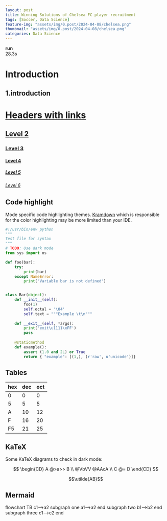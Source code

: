```yaml
---
layout: post
title: Winning Solutions of Chelsea FC player recruitment
tags: [Soccer, Data Science]
feature-img: "assets/img/0.post/2024-04-08/chelsea.png"
thumbnail: "assets/img/0.post/2024-04-08/chelsea.png"
categories: Data Science
---
```


**run**<br>
28.3s

# Introduction


## 1.introduction
 
# [Headers with links](http://localhost)
## [Level 2](http://localhost)
### [Level 3](http://localhost)
#### [Level 4](http://localhost)
##### [Level 5](http://localhost) 
###### [Level 6](http://localhost)

## Code highlight
Mode specific code highlighting themes. [Kramdown](https://kramdown.gettalong.org/) which is responsible for the color highlighting may be more limited than your IDE.

```python
#!/usr/bin/env python
"""
Test file for syntax
"""
# TODO: Use dark mode
from sys import os

def foo(bar): 
    try:
        print(bar)
    except NameError:
        print("Variable bar is not defined")


class Bar(object): 
    def __init__(self):
        foo(1)
        self.octal = '\04'
        self.text = """Example \t\n"""
    
    def __exit__(self, *args):
        print('exit\u1111\xFF')
        pass
    
    @staticmethod
    def example():
        assert (1.0 and 2L) or True
        return { "example": [(1,), (r'raw', u'unicode')]}
```

## Tables

| hex | dec | oct |
| -   | -   | -   |
| 0   | 0   | 0   |
| 5   | 5   | 5   |
| A   | 10  | 12  |
| F   | 16  | 20  |
| F5  | 21  | 25  |

## KaTeX

Some KaTeX diagrams to check in dark mode:

$$
\begin{CD}
A @>a>> B \\
@VbVV @AAcA \\
C @= D
\end{CD}
$$

$$\utilde{AB}$$

## Mermaid

<div class="mermaid">
flowchart TB
    c1-->a2
    subgraph one
    a1-->a2
    end
    subgraph two
    b1-->b2
    end
    subgraph three
    c1-->c2
    end
</div>
